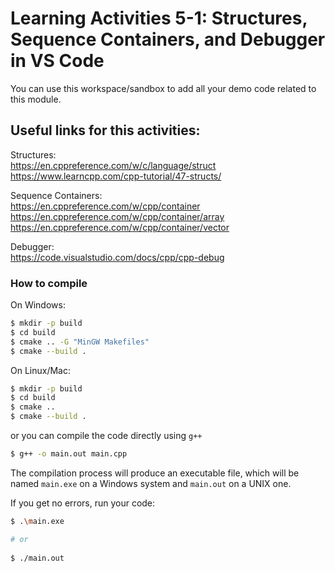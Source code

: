 # Learning Activities 5-1: Structures, Sequence Containers, and Debugger in VS Code
You can use this workspace/sandbox to add all your demo code related to this module. 

## Useful links for this activities:
Structures:  
https://en.cppreference.com/w/c/language/struct  
https://www.learncpp.com/cpp-tutorial/47-structs/  

Sequence Containers:   
https://en.cppreference.com/w/cpp/container  
https://en.cppreference.com/w/cpp/container/array  
https://en.cppreference.com/w/cpp/container/vector  

Debugger:  
https://code.visualstudio.com/docs/cpp/cpp-debug  



### How to compile

On Windows:
```bash
$ mkdir -p build
$ cd build
$ cmake .. -G "MinGW Makefiles"
$ cmake --build .
```
On Linux/Mac:
```bash
$ mkdir -p build
$ cd build
$ cmake ..
$ cmake --build .
```

or you can compile the code directly using `g++`
```bash
$ g++ -o main.out main.cpp
```

The compilation process will produce an executable file, which will be named `main.exe` on a Windows system and `main.out` on a UNIX one.

If you get no errors, run your code:
```bash
$ .\main.exe

# or 
 
$ ./main.out
```
